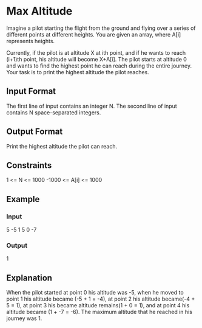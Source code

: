 # Max Altitude

Imagine a pilot starting the flight from the ground and flying over a series of different points at different heights. You are given an array, where A[i] represents heights.

Currently, if the pilot is at altitude X at ith point, and if he wants to reach (i+1)th point, his altitude will become X+A[i].
The pilot starts at altitude 0 and wants to find the highest point he can reach during the entire journey. Your task is to print the highest altitude the pilot reaches.

## Input Format

The first line of input contains an integer N. The second line of input contains N space-separated integers.

## Output Format

Print the highest altitude the pilot can reach.

## Constraints

1 <= N <= 1000
-1000 <= A[i] <= 1000

## Example

### Input

5
-5 1 5 0 -7

### Output

1

## Explanation

When the pilot started at point 0 his altitude was -5, when he moved  to point 1 his altitude became (-5 + 1 = -4), at point 2 his altitude became(-4 + 5 = 1), at point 3 
his became altitude remains(1 + 0 = 1), and at point 4 his altitude became (1 + -7 = -6). The maximum altitude that he reached in his journey was 1.
